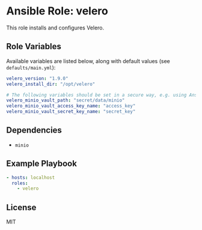 # Ansible Role: velero

This role installs and configures Velero.

## Role Variables

Available variables are listed below, along with default values (see `defaults/main.yml`):

```yaml
velero_version: "1.9.0"
velero_install_dir: "/opt/velero"

# The following variables should be set in a secure way, e.g. using Ansible Vault
velero_minio_vault_path: "secret/data/minio"
velero_minio_vault_access_key_name: "access_key"
velero_minio_vault_secret_key_name: "secret_key"
```

## Dependencies

- `minio`

## Example Playbook

```yaml
- hosts: localhost
  roles:
    - velero
```

## License

MIT
